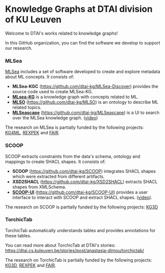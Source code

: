 # Knowledge Graphs at DTAI division of KU Leuven
Welcome to DTAI's works related to knowledge graphs!

In this GitHub organization, you can find the software we develop to support our research.

### **MLSea** 

[MLSea](http://w3id.org/mlsea/) includes a set of software developed to create and explore metadata about ML concepts.
It consists of:
- **MLSea-KGC** (https://github.com/dtai-kg/MLSea-Discover) provides the source code used to create MLSea-KG.
- [**MLsea-KG**](http://w3id.org/mlsea-kg) is a knowledge graph with concepts related to ML.
- [**MLSO**](https://w3id.org/mlso) (https://github.com/dtai-kg/MLSO) is an ontology to describe ML related topics.
- [**MLSeascape**](http://w3id.org/mlseascape) (https://github.com/dtai-kg/MLSeascape) is a UI to search over the MLSea knowledge graph. ([video](https://youtu.be/jn-GGwm52EM?feature=shared))

The research on MLSea is partially funded by the following projects: 
[KG4ML](https://research.kuleuven.be/portal/nl/project/3E220028), 
[REXPEK](https://rexpek.github.io/) and
[FAIR](https://www.flandersairesearch.be/en).

### **SCOOP** 

SCOOP extracts constraints from the data's schema, ontology and mappings to create SHACL shapes.
It consists of:
- **SCOOP** (https://github.com/dtai-kg/SCOOP) integrates SHACL shapes which were extracted from different artifacts.
- **XSD2SHACL** (https://github.com/dtai-kg/XSD2SHACL) extracts SHACL shapes from XMLSchema.
- [**SCOOP-UI**](https://demos.citius.usc.es/scoop/#doc) (https://github.com/dtai-kg/SCOOP-UI) provides a user interface to interact with SCOOP and extract SHACL shapes.
  ([video](https://youtu.be/A3kocY7ysjs?feature=shared)).

The research on SCOOP is partially funded by the following projects: 
[KG3D](https://w3id.org/kg3d/)

### **TorchicTab**
TorchicTab automatically understands tables and provides annotations for these tables.

You can read more about TorchicTab at DTAI's stories: https://dtai.cs.kuleuven.be/stories/post/anastasia-dimou/torchictab/

The research on TorchicTab is partially funded by the following projects: 
[KG3D](https://w3id.org/kg3d/),
[REXPEK](https://rexpek.github.io/) and
[FAIR](https://www.flandersairesearch.be/en).

